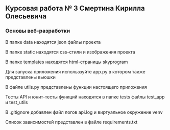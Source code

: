 ## Курсовая работа № 3 Смертина Кирилла Олесьевича

### Основы веб-разработки

В папке data находятся json файлы проекта

В папке static находятся css-стили и изображения проекта

В папке templates находятся html-страницы skyprogram

Для запуска приложения использзуйте app.py в котором также представлены вьюшки

В файле utils.py представлены функции настоящего приложения

Тесты API и юнит-тесты функций находятся в папке tests файлы test_app и test_utils

В .gitignore добавлен файл логов api.log и виртуальное окружение venv

Список зависимостей представлен в файле requirements.txt
